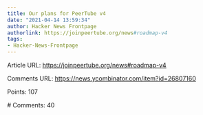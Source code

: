 ```yaml
---
title: Our plans for PeerTube v4
date: "2021-04-14 13:59:34"
author: Hacker News Frontpage
authorlink: https://joinpeertube.org/news#roadmap-v4
tags:
- Hacker-News-Frontpage
---
```


<p>Article URL: <a href="https://joinpeertube.org/news#roadmap-v4">https://joinpeertube.org/news#roadmap-v4</a></p>
<p>Comments URL: <a href="https://news.ycombinator.com/item?id=26807160">https://news.ycombinator.com/item?id=26807160</a></p>
<p>Points: 107</p>
<p># Comments: 40</p>
